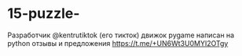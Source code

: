 # 15-puzzle-
Разработчик @kentrutiktok (его тикток) движок pygame написан на python отзывы и предложения https://t.me/+UN6Wt3U0MYI2OTgy
